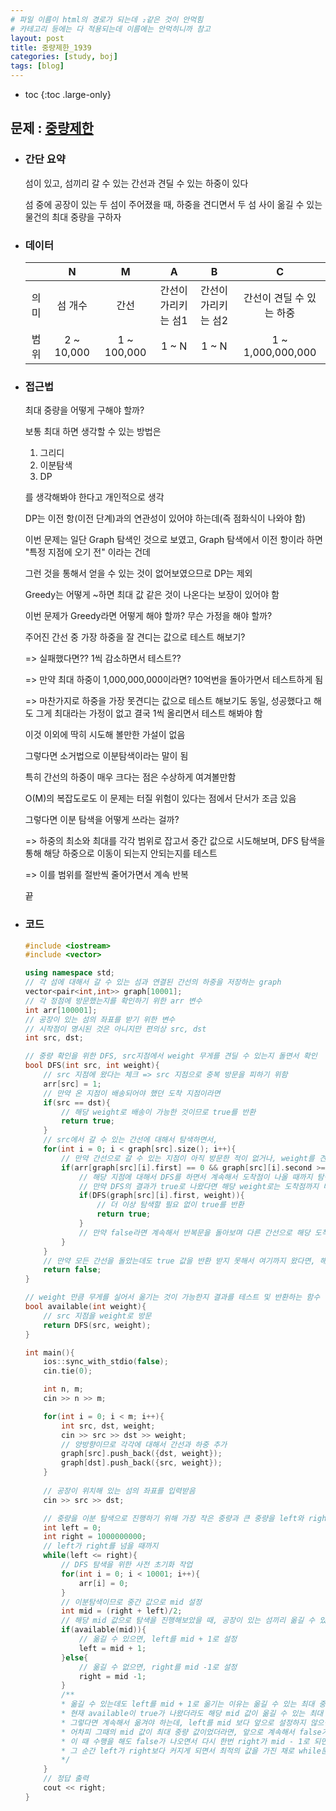 ```yaml
---
# 파일 이름이 html의 경로가 되는데 ₂같은 것이 안먹힘
# 카테고리 등에는 다 적용되는데 이름에는 안먹히니까 참고
layout: post
title: 중량제한_1939
categories: [study, boj]
tags: [blog]
---
```


- toc
{:toc .large-only}

## 문제 : [중량제한](https://www.acmicpc.net/problem/1939)

+ ### 간단 요약
    섬이 있고, 섬끼리 갈 수 있는 간선과 견딜 수 있는 하중이 있다

    섬 중에 공장이 있는 두 섬이 주어졌을 때, 하중을 견디면서 두 섬 사이 옮길 수 있는 물건의 최대 중량을 구하자

+ ### 데이터
  | |N|M|A|B|C|
  |:--:|:--:|:--:|:--:|:--:|:--:|
  |의미|섬 개수|간선|간선이 가리키는 섬1|간선이 가리키는 섬2|간선이 견딜 수 있는 하중|
  |범위|2 ~ 10,000|1 ~ 100,000|1 ~ N|1 ~ N|1 ~ 1,000,000,000|

+ ### 접근법
    최대 중량을 어떻게 구해야 할까?

    보통 최대 하면 생각할 수 있는 방법은 

    1. 그리디
    2. 이분탐색
    3. DP
    
    를 생각해봐야 한다고 개인적으로 생각

    DP는 이전 항(이전 단계)과의 연관성이 있어야 하는데(즉 점화식이 나와야 함)

    이번 문제는 일단 Graph 탐색인 것으로 보였고, Graph 탐색에서 이전 항이라 하면 "특정 지점에 오기 전" 이라는 건데

    그런 것을 통해서 얻을 수 있는 것이 없어보였으므로 DP는 제외

    Greedy는 어떻게 ~하면 최대 값 같은 것이 나온다는 보장이 있어야 함

    이번 문제가 Greedy라면 어떻게 해야 할까? 무슨 가정을 해야 할까?

    주어진 간선 중 가장 하중을 잘 견디는 값으로 테스트 해보기?

    => 실패했다면?? 1씩 감소하면서 테스트??

    => 만약 최대 하중이 1,000,000,000이라면? 10억번을 돌아가면서 테스트하게 됨

    => 마찬가지로 하중을 가장 못견디는 값으로 테스트 해보기도 동일, 성공했다고 해도 그게 최대라는 가정이 없고 결국 1씩 올리면서 테스트 해봐야 함

    이것 이외에 딱히 시도해 볼만한 가설이 없음

    그렇다면 소거법으로 이분탐색이라는 말이 됨

    특히 간선의 하중이 매우 크다는 점은 수상하게 여겨볼만함

    O(M)의 복잡도로도 이 문제는 터질 위험이 있다는 점에서 단서가 조금 있음

    그렇다면 이분 탐색을 어떻게 쓰라는 걸까?

    => 하중의 최소와 최대를 각각 범위로 잡고서 중간 값으로 시도해보며, DFS 탐색을 통해 해당 하중으로 이동이 되는지 안되는지를 테스트

    => 이를 범위를 절반씩 줄어가면서 계속 반복
    
    끝

+ ### 코드
  ```c++
  #include <iostream>
  #include <vector>

  using namespace std;
  // 각 섬에 대해서 갈 수 있는 섬과 연결된 간선의 하중을 저장하는 graph
  vector<pair<int,int>> graph[10001];
  // 각 정점에 방문했는지를 확인하기 위한 arr 변수
  int arr[100001];
  // 공장이 있는 섬의 좌표를 받기 위한 변수
  // 시작점이 명시된 것은 아니지만 편의상 src, dst
  int src, dst;

  // 중량 확인을 위한 DFS, src지점에서 weight 무게를 견딜 수 있는지 돌면서 확인
  bool DFS(int src, int weight){
      // src 지점에 왔다는 체크 => src 지점으로 중복 방문을 피하기 위함
      arr[src] = 1;
      // 만약 온 지점이 배송되어야 했던 도착 지점이라면
      if(src == dst){
          // 해당 weight로 배송이 가능한 것이므로 true를 반환
          return true;
      }
      // src에서 갈 수 있는 간선에 대해서 탐색하면서,
      for(int i = 0; i < graph[src].size(); i++){
          // 만약 간선으로 갈 수 있는 지점이 아직 방문한 적이 없거나, weight를 견딜 수 있을 정도의 하중으로 되어 있다면
          if(arr[graph[src][i].first] == 0 && graph[src][i].second >= weight){
              // 해당 지점에 대해서 DFS를 하면서 계속해서 도착점이 나올 때까지 탐색
              // 만약 DFS의 결과가 true로 나왔다면 해당 weight로는 도착점까지 배송을 할 수 있는 것이므로
              if(DFS(graph[src][i].first, weight)){
                  // 더 이상 탐색할 필요 없이 true를 반환
                  return true;
              }
              // 만약 false라면 계속해서 반복문을 돌아보며 다른 간선으로 해당 도착점에 갈 수 있는지 확인해보게 됨
          }
      }
      // 만약 모든 간선을 돌았는데도 true 값을 반환 받지 못해서 여기까지 왔다면, 해당 weight로는 하중을 견디거나, 도착 지점까지 갈 수 있는 곳이 없으므로 false 반환
      return false;
  }

  // weight 만큼 무게를 실어서 옮기는 것이 가능한지 결과를 테스트 및 반환하는 함수
  bool available(int weight){
      // src 지점을 weight로 방문
      return DFS(src, weight);
  }

  int main(){
      ios::sync_with_stdio(false);
      cin.tie(0);

      int n, m;
      cin >> n >> m;

      for(int i = 0; i < m; i++){
          int src, dst, weight;
          cin >> src >> dst >> weight;
          // 양방향이므로 각각에 대해서 간선과 하중 추가
          graph[src].push_back({dst, weight});
          graph[dst].push_back({src, weight});
      }
      
      // 공장이 위치해 있는 섬의 좌표를 입력받음
      cin >> src >> dst;

      // 중량을 이분 탐색으로 진행하기 위해 가장 작은 중량과 큰 중량을 left와 right로 설정
      int left = 0;
      int right = 1000000000;
      // left가 right를 넘을 때까지
      while(left <= right){
          // DFS 탐색을 위한 사전 초기화 작업
          for(int i = 0; i < 10001; i++){
              arr[i] = 0;
          }
          // 이분탐색이므로 중간 값으로 mid 설정
          int mid = (right + left)/2;
          // 해당 mid 값으로 탐색을 진행해보았을 때, 공장이 있는 섬끼리 옮길 수 있는지를 테스트
          if(available(mid)){
              // 옮길 수 있으면, left를 mid + 1로 설정
              left = mid + 1;
          }else{
              // 옮길 수 없으면, right를 mid -1로 설정
              right = mid -1;
          }
          /**
          * 옮길 수 있는데도 left를 mid + 1로 옮기는 이유는 옮길 수 있는 최대 중량을 알아내기 위함
          * 현재 available이 true가 나왔더라도 해당 mid 값이 옮길 수 있는 최대 중량이라는 보장이 없음
          * 그렇다면 계속해서 옮겨야 하는데, left를 mid 보다 앞으로 설정하지 않으면, left가 right와 같아서 무한 while문이 반복되는 경우가 생김
          * 어차피 그때의 mid 값이 최대 중량 값이었더라면, 앞으로 계속해서 false가 나오면서 right가 줄어들다가 최대 중량 + 1 값을 가리키던 left와 mid와 right가 같아지는 순간이 오고,
          * 이 때 수행을 해도 false가 나오면서 다시 한번 right가 mid - 1로 되면서 자연스럽게 최대 중량을 가리키게 되고,
          * 그 순간 left가 right보다 커지게 되면서 최적의 값을 가진 채로 while문을 탈출하게 된다
          */
      }
      // 정답 출력
      cout << right;
  }
  ```